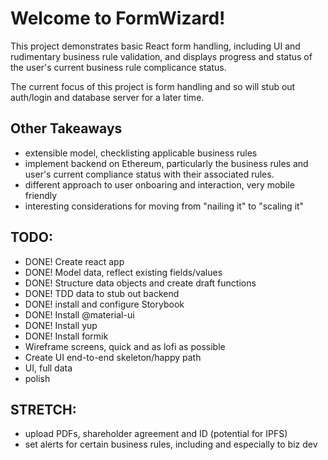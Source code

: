 # Welcome to FormWizard!
This project demonstrates basic React form handling, including UI and rudimentary business rule validation, and displays progress and status of the user's current business rule complicance status.

The current focus of this project is form handling and so will stub out auth/login and database server for a later time.

## Other Takeaways
- extensible model, checklisting applicable business rules
- implement backend on Ethereum, particularly the business rules and user's current compliance status with their associated rules.
- different approach to user onboaring and interaction, very mobile friendly
- interesting considerations for moving from "nailing it" to "scaling it"

## TODO:
- DONE! Create react app
- DONE! Model data, reflect existing fields/values
- DONE! Structure data objects and create draft functions
- DONE! TDD data to stub out backend
- DONE! install and configure Storybook
- DONE! Install @material-ui
- DONE! Install yup
- DONE! Install formik
- Wireframe screens, quick and as lofi as possible
- Create UI end-to-end skeleton/happy path
- UI, full data
- polish

## STRETCH:
- upload PDFs, shareholder agreement and ID (potential for IPFS)
- set alerts for certain business rules, including and especially to biz dev